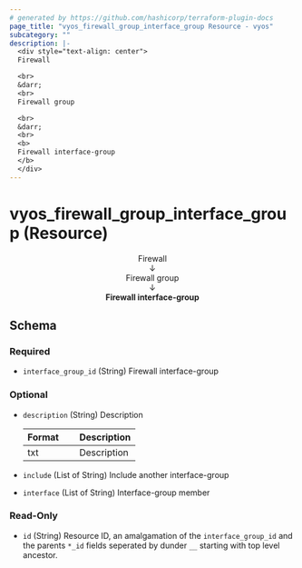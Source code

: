```yaml
---
# generated by https://github.com/hashicorp/terraform-plugin-docs
page_title: "vyos_firewall_group_interface_group Resource - vyos"
subcategory: ""
description: |-
  <div style="text-align: center">
  Firewall

  <br>
  &darr;
  <br>
  Firewall group

  <br>
  &darr;
  <br>
  <b>
  Firewall interface-group
  </b>
  </div>
---
```


# vyos_firewall_group_interface_group (Resource)

<div style="text-align: center">
Firewall

<br>
&darr;
<br>
Firewall group

<br>
&darr;
<br>
<b>
Firewall interface-group
</b>
</div>



<!-- schema generated by tfplugindocs -->
## Schema

### Required

- `interface_group_id` (String) Firewall interface-group

### Optional

- `description` (String) Description

    |  Format &emsp; | Description  |
    |----------|---------------|
    |  txt  &emsp; |  Description  |
- `include` (List of String) Include another interface-group
- `interface` (List of String) Interface-group member

### Read-Only

- `id` (String) Resource ID, an amalgamation of the `interface_group_id` and the parents `*_id` fields seperated by dunder `__` starting with top level ancestor.
